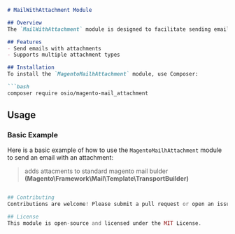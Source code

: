 ```markdown
# MailWithAttachment Module

## Overview
The `MailWithAttachment` module is designed to facilitate sending emails with attachments in a magento application. 

## Features
- Send emails with attachments
- Supports multiple attachment types

## Installation
To install the `MagentoMailhAttachment` module, use Composer:

```bash
composer require osio/magento-mail_attachment
```

## Usage
### Basic Example
Here is a basic example of how to use the `MagentoMailhAttachment` module to send an email with an attachment:

> adds attacments to standard magento mail bulder **(Magento\Framework\Mail\Template\TransportBuilder)**
```php

## Contributing
Contributions are welcome! Please submit a pull request or open an issue to discuss your changes.

## License
This module is open-source and licensed under the MIT License.
```
